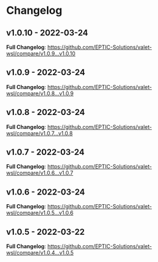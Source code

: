 # Changelog

## v1.0.10 - 2022-03-24

**Full Changelog**: https://github.com/EPTIC-Solutions/valet-wsl/compare/v1.0.9...v1.0.10

## v1.0.9 - 2022-03-24

**Full Changelog**: https://github.com/EPTIC-Solutions/valet-wsl/compare/v1.0.8...v1.0.9

## v1.0.8 - 2022-03-24

**Full Changelog**: https://github.com/EPTIC-Solutions/valet-wsl/compare/v1.0.7...v1.0.8

## v1.0.7 - 2022-03-24

**Full Changelog**: https://github.com/EPTIC-Solutions/valet-wsl/compare/v1.0.6...v1.0.7

## v1.0.6 - 2022-03-24

**Full Changelog**: https://github.com/EPTIC-Solutions/valet-wsl/compare/v1.0.5...v1.0.6

## v1.0.5 - 2022-03-22

**Full Changelog**: https://github.com/EPTIC-Solutions/valet-wsl/compare/v1.0.4...v1.0.5
